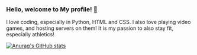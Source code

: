 ### Hello, welcome to My profile! 👋

I love coding, especially in Python, HTML and CSS.
I also love playing video games, and hosting servers on them!
It is my passion to also stay fit, especially athletics!

[![Anurag's GitHub stats](https://github-readme-stats.vercel.app/api?username=anuraghazra)](https://github.com/anuraghazra/github-readme-stats)
